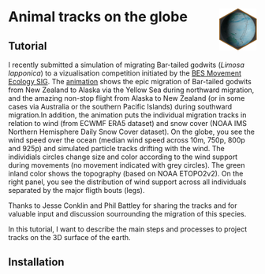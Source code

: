 # Animal tracks on the globe <img src="man/figures/globeTracks.png" align="right" width="15%" height="15%"/>


## Tutorial

I recently submitted a simulation of migrating Bar-tailed godwits (_Limosa lapponica_) to a vizualisation competition initiated by the [BES Movement Ecology SIG](https://besmovesig.wordpress.com/). The [animation](https://twitter.com/S_Lisovski/status/1361039948892286979) shows the epic migration of Bar-tailed godwits from New Zealand to Alaska via the Yellow Sea during northward migration, and the amazing non-stop flight from Alaska to New Zealand (or in some cases via Australia or the southern Pacific Islands) during southward migration.In addition, the animation puts the individual migration tracks in relation to wind (from ECWMF ERA5 dataset) and snow cover (NOAA IMS Northern Hemisphere Daily Snow Cover dataset). On the globe, you see the wind speed over the ocean (median wind speed across 10m, 750p, 800p and 925p) and simulated particle tracks drifting with the wind. The individials circles change size and color according to the wind support during movements (no movement indicated with grey circles). The green inland color shows the topography (based on NOAA ETOPO2v2). On the right panel, you see the distribution of wind support across all individuals separated by the major fligth bouts (legs).

Thanks to Jesse Conklin and Phil Battley for sharing the tracks and for valuable input and discussion sourrounding the migration of this species.

In this tutorial, I want to describe the main steps and processes to project tracks on the 3D surface of the earth.


## Installation

``` r

```




